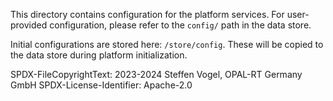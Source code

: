 This directory contains configuration for the platform services.
For user-provided configuration, please refer to the `config/` path in the data store.

Initial configurations are stored here: `/store/config`. These will be copied to the data store during platform initialization.

SPDX-FileCopyrightText: 2023-2024 Steffen Vogel, OPAL-RT Germany GmbH
SPDX-License-Identifier: Apache-2.0
